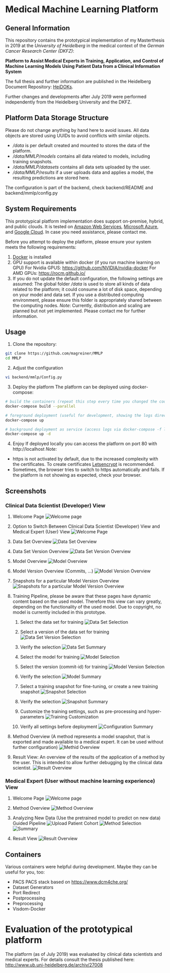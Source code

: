# Medical Machine Learning Platform

## General Information
This repository contains the prototypical implementation of my Masterthesis in 2019 at the *University of Heidelberg* in the medical context of the *German Cancer Research Center (DKFZ)*: 

**Platform to Assist Medical Experts in Training, Application, and Control of Machine Learning Models Using Patient Data from a Clinical Information System** 

The full thesis and further information are published in the Heidelberg Document Repository: [HeiDOKs](http://www.ub.uni-heidelberg.de/archiv/27008).

Further changes and developments after July 2019 were performed independently from the Heidelberg University and the DKFZ.

## Platform Data Storage Structure
Please do not change anything by hand here to avoid issues.
All data objects are stored using UUIDs to avoid conflicts with similar objects.

* */data* is per default created and mounted to stores the data of the platform.
* */data/MMLP/models* contains all data related to models, including training snapshots.
* */data/MMLP/datasets* contains all data sets uploaded by the user.
* */data/MMLP/results* if a user uploads data and applies a model, the resulting predictions are stored here.

The configuration is part of the backend, check backend/README and backend/mmlp/config.py

## System Requirements
This prototypical platform implementation does support on-premise, hybrid, and public clouds. 
It is tested on [Amazon Web Services](https://aws.amazon.com/), [Microsoft Azure](https://azure.microsoft.com/), and [Google Cloud](https://cloud.google.com).
In case you need assistance, please contact me.

Before you attempt to deploy the platform, please ensure your system meets the following requirements:

1. [Docker](https://www.docker.com) is installed
2. GPU support is available within docker (if you run machine learning on GPU)
 For Nvidia GPUS: https://github.com/NVIDIA/nvidia-docker
 For AMD GPUs: https://rocm.github.io/
3. If you do not update the default configuration, the following settings are assumed:
 The global folder */data* is used to store all kinds of data related to the platform; it could consume a lot of disk space, depending on your model and data set.
 If you use a distributed computing environment, please ensure this folder is appropriately shared between the computing nodes.
 *Note*: Currently, distribution and scaling are planned but not yet implemented. Please contact me for further information.

## Usage
1. Clone the repository:
```bash
git clone https://github.com/magreiner/MMLP
cd MMLP
```

2. Adjust the configuration
```bash
vi backend/mmlp/Config.py
```

3. Deploy the platform
The platform can be deployed using docker-compose:
```bash
# build the containers (repeat this step every time you changed the code or the configuration)
docker-compose build --parallel

# foreground deployment (useful for development, showing the logs directly):
docker-compose up

# background deployment as service (access logs via docker-compose -f logs)
docker-compose up -d
```

4. Enjoy
 If deployed locally you can access the platform on port 80 with http://localhost 
 *Note:* 
 * https is not activated by default, due to the increased complexity with the certificates. To create certificates [Letsencrypt](https://letsencrypt.org/) is recommended.
 * Sometimes, the browser tries to switch to https automatically and fails. If the platform is not showing as expected, check your browser.


## Screenshots

### Clinical Data Scientist (Developer) View
1. Welcome Page
![Welcome page](docu/screenshots/MMLP_DS_Startpage.png)

1. Option to Switch Between Clinical Data Scientist (Developer) View and Medical Expert (User) View
![Welcome Page](docu/screenshots/MMLP_DS_SwitchUserView.png)

2. Data Set Overview
![Data Set Overview](docu/screenshots/MMLP_DS_DatasetOverview.png)

3. Data Set Version Overview
![Data Set Version Overview](docu/screenshots/MMLP_DS_DatasetVersionOverview.png)

4. Model Overview
![Model Overview](docu/screenshots/MMLP_DS_ModelOverview.png)

5. Model Version Overview (Commits, ...)
![Model Version Overview](docu/screenshots/MMLP_DS_ModelVersionOverview.png)

6. Snapshots for a particular Model Version Overview
![Snapshots for a particular Model Version Overview](docu/screenshots/MMLP_DS_SnapshotOverviewForSelectedModelVersion.png)

7. Training Pipeline, please be aware that these pages have dynamic content based on the used model. Therefore this view can vary greatly, depending on the functionality of the used model. Due to copyright, no model is currently included in this prototype.
   1. Select the data set for training
    ![Data Set Selection](docu/screenshots/MMLP_DS_Training_DatasetSelection.png)

   2. Select a version of the data set for training
    ![Data Set Version Selection](docu/screenshots/MMLP_DS_Training_DatasetVersionSelection.png)

   3. Verify the selection
    ![Data Set Summary](docu/screenshots/MMLP_DS_Training_DatasetSummary.png)

   4. Select the model for training
    ![Model Selection](docu/screenshots/MMLP_DS_Training_ModelSelection.png)
   
   5. Select the version (commit-id) for training
    ![Model Version Selection](docu/screenshots/MMLP_DS_Training_ModelVersionSelection.png)

   6. Verify the selection 
    ![Model Summary](docu/screenshots/MMLP_DS_Training_ModelSummary.png)

   7. Select a training snapshot for fine-tuning, or create a new training snapshot
    ![Snapshot Selection](docu/screenshots/MMLP_DS_Training_SnapshotSelectionForSelectedModel.png)

   8. Verify the selection 
    ![Snapshot Summary](docu/screenshots/MMLP_DS_Training_SnapshotSummary.png)

   9. Customize the training settings, such as pre-processing and hyper-parameters
    ![Training Customization](docu/screenshots/MMLP_DS_Training_Customization.png)
   
   10. Verify all settings before deployment
    ![Configuration Summary](docu/screenshots/MMLP_DS_Training_Summary.png)

<!-- 1. Snapshot Overview (independent of the used model)
![Snapshot Overview](docu/screenshots/MMLP_DS_SnapshotOverview.png) -->

8. Method Overview (A method represents a model snapshot, that is exported and made available to a medical expert. It can be used without further configuration)
![Methid Overview](docu/screenshots/MMLP_DS_MethodOverview.png)

9.  Result View: An overview of the results of the application of a method by the user. This is intended to allow further debugging by the clinical data scientist.
![Result Overview](docu/screenshots/MMLP_DS_ResultOverview.png)

### Medical Expert (User without machine learning experience) View
1. Welcome Page
![Welcome page](docu/screenshots/MMLP_ME_Startpage.png)

2. Method Overview 
![Method Overview](docu/screenshots/MMLP_ME_MethodOverview.png)

3. Analyzing New Data (Use the pretrained model to predict on new data) Guided Pipeline
![Upload Patient Cohort](docu/screenshots/MMLP_ME_Analyze_UploadPatientCohort.png)
![Method Selection](docu/screenshots/MMLP_ME_Analyze_MethodSelection.png)
![Summary](docu/screenshots/MMLP_ME_Analyze_Summary.png)

4. Result View
![Result Overview](docu/screenshots/MMLP_ME_ResultOverview.png)
    
<!-- 
## Backend
Details described in backend directory

## Frontend
Details described in frontend directory 
-->

## Containers
Various containers were helpful during development. Maybe they can be useful for you, too: 

* PACS
 PACS stack based on https://www.dcm4che.org/
* Dataset Generators
* Port Redirect
* Postprocessing
* Preprocessing
* Visdom-Docker

# Evaluation of the prototypical platform
The platform (as of July 2019) was evaluated by clinical data scientists and medical experts. For details consult the thesis published here: http://www.ub.uni-heidelberg.de/archiv/27008